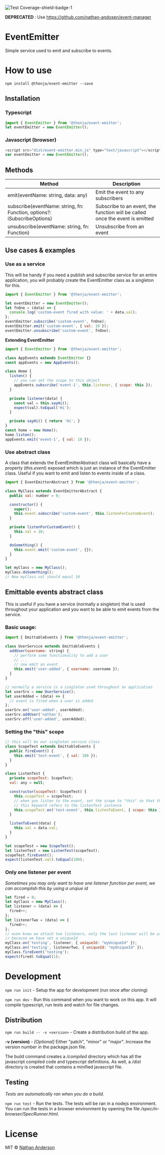 ![Test Coverage-shield-badge-1](https://img.shields.io/badge/Test%20Coverage-90.54%25-brightgreen.svg)

__DEPRECATED__ : Use https://github.com/nathan-andosen/event-manager

# EventEmitter

Simple service used to emit and subscribe to events.

# How to use

``npm install @thenja/event-emitter --save``

## Installation

### Typescript

```javascript
import { EventEmitter } from '@thenja/event-emitter';
let eventEmitter = new EventEmitter();
```

### Javascript (browser)

```javascript
<script src="dist/event-emitter.min.js" type="text/javascript"></script>
var eventEmitter = new EventEmitter();
```

## Methods

|Method|Description|
|------|-----------|
|emit(eventName: string, data: any)|Emit the event to any subscribers|
|subscribe(eventName: string, fn: Function, options?: iSubscribeOptions)|Subscribe to an event, the function will be called once the event is emitted|
|unsubscribe(eventName: string, fn: Function)|Unsubscribe from an event|

## Use cases & examples

### Use as a service

This will be handy if you need a publish and subscribe service for an entire application, you will probably create the EventEmitter class as a singleton for this.

```javascript
import { EventEmitter } from '@thenja/event-emitter';

let eventEmitter = new EventEmitter();
let fnOne = (data) => {
  console.log('custom-event fired with value: ' + data.val);
};
eventEmitter.subscribe('custom-event', fnOne);
eventEmitter.emit('custom-event', { val: 10 });
eventEmitter.unsubscribe('custom-event', fnOne);
```

__Extending EventEmitter__

```javascript
import { EventEmitter } from '@thenja/event-emitter';

class AppEvents extends EventEmitter {}
const appEvents = new AppEvents();

class Home {
  listen() {
    // you can set the scope to this object
    appEvents.subscribe('event-1', this.listener, { scope: this });
  }

  private listener(data) {
    const val = this.sayHi();
    expect(val).toEqual('Hi');
  }

  private sayHi() { return 'Hi'; }
}
const home = new Home();
home.listen();
appEvents.emit('event-1', { val: 10 });
```

### Use abstract class

A class that extends the EventEmitterAbstract class will basically have a
property (_this.event_) exposed which is just an instance of the EventEmitter class. Useful if you want to emit and listen to events inside of a class.

```javascript
import { EventEmitterAbstract } from '@thenja/event-emitter';

class MyClass extends EventEmitterAbstract {
  public val: number = 0;

  constructor() {
    super();
    this.event.subscribe('custom-event', this.listenForCustomEvent);
  }

  private listenForCustomEvent() {
    this.val = 10;
  }

  doSomething() {
    this.event.emit('custom-event', {});
  }
}

let myClass = new MyClass();
myClass.doSomething();
// Now myClass.val should equal 10
```

## Emittable events abstract class

This is useful if you have a service (normally a singleton) that is used throughout your application and you want to be able to emit events from the service.

### Basic usage:

```javascript
import { EmittableEvents } from '@thenja/event-emitter';

class UserService extends EmittableEvents {
  addUser(username: string) {
    // perform some functionality to add a user
    // ...
    // now emit an event
    this.emit('user-added', { username: username });
  }
}

// normally a service is a singleton used throughout an application
let userSrv = new UserService();
let userAdded = (data) => {
  // event is fired when a user is added
};
userSrv.on('user-added', userAdded);
userSrv.addUser('nathan');
userSrv.off('user-added', userAdded);
```

### Setting the "this" scope

```javascript
// this will be our singleton service class
class ScopeTest extends EmittableEvents {
  public fireEvent() {
    this.emit('test-event', { val: 100 });
  }
}

class ListenTest {
  private scopeTest: ScopeTest;
  val: any = null;

  constructor(scopeTest: ScopeTest) {
    this.scopeTest = scopeTest;
    // when you listen to the event, set the scope to "this" so that the 
    // this keyword refers to the listenTest instance
    this.scopeTest.on('test-event', this.listenToEvent, { scope: this });
  }

  listenToEvent(data) {
    this.val = data.val;
  }
}

let scopeTest = new ScopeTest();
let listenTest = new ListenTest(scopeTest);
scopeTest.fireEvent();
expect(listenTest.val).toEqual(100);
```

### Only one listener per event

_Sometimes you may only want to have one listener function per event, we can 
accomplish this by using a unqiue id_

```javascript
let fired = 0;
let myClass = new MyClass();
let listener = (data) => {
  fired++;
};
let listenerTwo = (data) => {
  fired++;
};
// even know we attach two listeners, only the last listener will be used 
// because we have set a uniqueId
myClass.on('testing', listener, { uniqueId: "myUniqueId" });
myClass.on('testing', listenerTwo, { uniqueId: "myUniqueId" });
myClass.fireEvent('testing');
expect(fired).toEqual(1);
```

# Development

``npm run init`` - Setup the app for development (run once after cloning)

``npm run dev`` - Run this command when you want to work on this app. It will
compile typescript, run tests and watch for file changes.

## Distribution

``npm run build -- -v <version>`` - Create a distribution build of the app.

__-v (version)__ - _[Optional]_ Either "patch", "minor" or "major". Increase
the version number in the package.json file.

The build command creates a _/compiled_ directory which has all the javascript
compiled code and typescript definitions. As well, a _/dist_ directory is 
created that contains a minified javascript file.

## Testing

_Tests are automatically ran when you do a build._

``npm run test`` - Run the tests. The tests will be ran in a nodejs environment.
You can run the tests in a browser environment by opening the file 
_/spec/in-browser/SpecRunner.html_.


# License

MIT © [Nathan Anderson](https://github.com/nathan-andosen)
